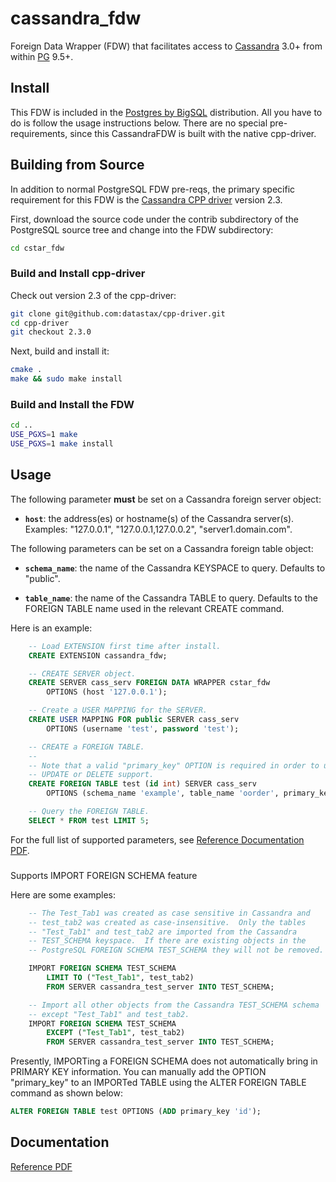 cassandra_fdw
=============

Foreign Data Wrapper (FDW) that facilitates access to
[Cassandra](http://cassandra.apache.org/) 3.0+ from within
[PG](http://www.postgresql.org/) 9.5+.

## Install

This FDW is included in the [Postgres by BigSQL](http://bigsql.org)
distribution.  All you have to do is follow the usage instructions
below.  There are no special pre-requirements, since this CassandraFDW
is built with the native cpp-driver.

## Building from Source

In addition to normal PostgreSQL FDW pre-reqs, the primary specific
requirement for this FDW is the
[Cassandra CPP driver](https://github.com/datastax/cpp-driver) version
2.3.

First, download the source code under the contrib subdirectory of the
PostgreSQL source tree and change into the FDW subdirectory:

```sh
cd cstar_fdw
```

### Build and Install cpp-driver

Check out version 2.3 of the cpp-driver:

```sh
git clone git@github.com:datastax/cpp-driver.git
cd cpp-driver
git checkout 2.3.0
```

Next, build and install it:

```sh
cmake .
make && sudo make install
```

### Build and Install the FDW

```sh
cd ..
USE_PGXS=1 make
USE_PGXS=1 make install
```

## Usage

The following parameter **must** be set on a Cassandra foreign server
object:

  * **`host`**: the address(es) or hostname(s) of the Cassandra server(s).
                Examples: "127.0.0.1", "127.0.0.1,127.0.0.2", "server1.domain.com".

The following parameters can be set on a Cassandra foreign table object:

  * **`schema_name`**: the name of the Cassandra KEYSPACE to query.
    Defaults to "public".

  * **`table_name`**: the name of the Cassandra TABLE to query.
    Defaults to the FOREIGN TABLE name used in the relevant CREATE command.

Here is an example:

```sql
    -- Load EXTENSION first time after install.
    CREATE EXTENSION cassandra_fdw;

    -- CREATE SERVER object.
    CREATE SERVER cass_serv FOREIGN DATA WRAPPER cstar_fdw
        OPTIONS (host '127.0.0.1');

    -- Create a USER MAPPING for the SERVER.
    CREATE USER MAPPING FOR public SERVER cass_serv
        OPTIONS (username 'test', password 'test');

    -- CREATE a FOREIGN TABLE.
    --
    -- Note that a valid "primary_key" OPTION is required in order to use
    -- UPDATE or DELETE support.
    CREATE FOREIGN TABLE test (id int) SERVER cass_serv
        OPTIONS (schema_name 'example', table_name 'oorder', primary_key 'id');

    -- Query the FOREIGN TABLE.
    SELECT * FROM test LIMIT 5;
```

For the full list of supported parameters, see [Reference Documentation PDF](doc.pdf).

###

Supports IMPORT FOREIGN SCHEMA feature

Here are some examples:

```sql
    -- The Test_Tab1 was created as case sensitive in Cassandra and
    -- test_tab2 was created as case-insensitive.  Only the tables
    -- "Test_Tab1" and test_tab2 are imported from the Cassandra
    -- TEST_SCHEMA keyspace.  If there are existing objects in the
    -- PostgreSQL FOREIGN SCHEMA TEST_SCHEMA they will not be removed.

    IMPORT FOREIGN SCHEMA TEST_SCHEMA
        LIMIT TO ("Test_Tab1", test_tab2)
        FROM SERVER cassandra_test_server INTO TEST_SCHEMA;

    -- Import all other objects from the Cassandra TEST_SCHEMA schema
    -- except "Test_Tab1" and test_tab2.
    IMPORT FOREIGN SCHEMA TEST_SCHEMA
        EXCEPT ("Test_Tab1", test_tab2)
        FROM SERVER cassandra_test_server INTO TEST_SCHEMA;
```

Presently, IMPORTing a FOREIGN SCHEMA does not automatically bring in
PRIMARY KEY information.  You can manually add the OPTION "primary_key"
to an IMPORTed TABLE using the ALTER FOREIGN TABLE command as shown
below:

```sql
ALTER FOREIGN TABLE test OPTIONS (ADD primary_key 'id');
```

## Documentation

[Reference PDF](doc.pdf)
